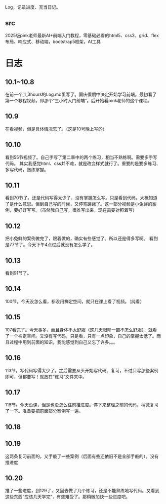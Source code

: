 # 
Log，记录进度、充当日记。
## src
2025版pink老师最新AI+前端入门教程，零基础必看的html5、css3、grid、flex布局、响应式、移动端，bootstrap5框架，AI工具

# 日志
## 10.1~10.8
在前一个_1_3hours的Log.md里写了。国庆假期中决定开始学习前端。最初看了第一个教程视频，即那个“三小时入门前端”。后开始看pink老师的这个课程。
## 10.9
在看视频，但是具体情况忘了。（这是10号晚上写的）
## 10.10
看到55节视频了。自己手写了第二章中的两个练习，相当不熟练啊。需要多手写代码。
其实我感觉html、css并不难，就是改变样式就行了。重要的是要多练习、多写代码，熟练掌握。
## 10.11
看到70节了。还是代码写得太少了，没有掌握怎么写。只是看到代码，大概知道了是什么意思。但到自己写的时候，又停笔踌躇了。这一部分视频是小兔鲜的案例，要好好写写。（虽然我自己写，很难写出来，现在需要对照着写）
## 10.12
把小兔鲜的案例做完了，跟着做的，确实有些感觉了。所以还是得多写啊。
看到是77节了。今天下午4点过后就没有怎么学了。
## 10.13
看到91节了。
## 10.14
100节。今天没怎么看，都没用禅定空间，就只在课上看了视频。（纯看）
## 10.15
107看完了。今天事多，而且身体不太舒服（这几天眼睛一直不怎么舒服），就看了一个禅定空间。又没有写代码，只是看，只有一点印象，自己的掌握太低了。而且过程中用到前面的知识，我能感觉到自己又忘了许多。。。
## 10.16
113节。写代码写得太少了。之后需要从头开始写代码、复习，不过只写那些案例即可，但都要写！就放在“练习”文件夹中。
## 10.17
118节。今天没课，但是也没怎么往前推进度。停下来整理之前的代码，稍微复习了一下。准备要把前面部分案例写一遍。
## 10.18
## 10.19
这两条复习前面的，又手敲了一些案例（后面有些还依旧不是全部手敲的）。没有推进度
## 10.20
推了一些进度，到129了，又回去做了几个练习，还是不能熟练地写代码。又看到这些东西“应该几天学完”，有些难受了。那稍微加快一些进度吧。
